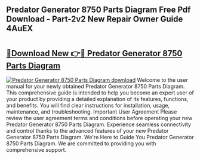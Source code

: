 ## Predator Generator 8750 Parts Diagram Free Pdf Download - Part-2v2 New Repair Owner Guide 4AuEX

# <h2><a href="http://dfhcfs.blite.top/?on=Predator+Generator+8750+Parts+Diagram">🔗Download New 👉🔴 Predator Generator 8750 Parts Diagram</a></h2>

[![Predator Generator 8750 Parts Diagram download](https://i.imgur.com/lujVjoI.png)](http://dfhcfs.blite.top/?on=Predator+Generator+8750+Parts+Diagram)
Welcome to the user manual for your newly obtained Predator Generator 8750 Parts Diagram. This comprehensive guide is intended to help you become an expert user of your product by providing a detailed explanation of its features, functions, and benefits. You will find clear instructions for installation, usage, maintenance, and troubleshooting. Important User Agreement Please review the user agreement terms and conditions before operating your new Predator Generator 8750 Parts Diagram. Experience seamless connectivity and control thanks to the advanced features of your new Predator Generator 8750 Parts Diagram. We're Here to Guide You Predator Generator 8750 Parts Diagram. We are committed to providing you with comprehensive support.
